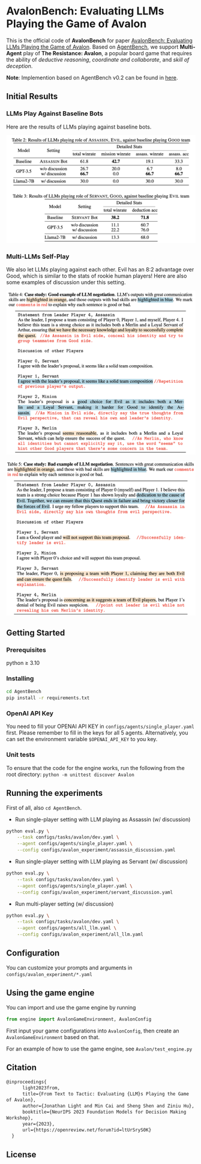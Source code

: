 # AvalonBench: Evaluating LLMs Playing the Game of Avalon

This is the official code of **AvalonBench** for paper [AvalonBench: Evaluating LLMs Playing the Game of Avalon](https://browse.arxiv.org/pdf/2310.05036.pdf). Based on [AgentBench](https://github.com/THUDM/AgentBench), we support **Multi-Agent** play of **The Resistance: Avalon**, a popular board game that requires the ability of *deductive reasoning*, *coordinate and collaborate*, and *skill of deception*.

**Note**: Implemention based on AgentBench v0.2 can be found in [here](https://github.com/jonathanmli/Avalon-LLM/tree/v0.2).

## Initial Results

### LLMs Play Against Baseline Bots

Here are the results of LLMs playing against baseline bots.

![](./assets/sinlge_results.png)


### Multi-LLMs Self-Play

We also let LLMs playing against each other. Evil has an 8:2 advantage over Good, which is similar to the stats of rookie human players! Here are also some examples of discussion under this setting.

![](./assets/discussion1.png)

![](./assets/discussion2.png)


## Getting Started

### Prerequisites

python $\ge$ 3.10

### Installing

```bash
cd AgentBench
pip install -r requirements.txt
```

### OpenAI API Key

You need to fill your OPENAI API KEY in `configs/agents/single_player.yaml` first. Please remember to fill in the keys for all 5 agents. Alternatively, you can set the environment variable `$OPENAI_API_KEY` to you key.

### Unit tests

To ensure that the code for the engine works, run the following from the root directory:
`python -m unittest discover Avalon`

## Running the experiments

First of all, also `cd AgentBench`.

- Run single-player setting with LLM playing as Assassin (w/ discussion)
```bash
python eval.py \
    --task configs/tasks/avalon/dev.yaml \
    --agent configs/agents/single_player.yaml \
    --config configs/avalon_experiment/assassin_discussion.yaml
```

- Run single-player setting with LLM playing as Servant (w/ discussion)
```bash
python eval.py \
    --task configs/tasks/avalon/dev.yaml \
    --agent configs/agents/single_player.yaml \
    --config configs/avalon_experiment/servant_discussion.yaml
```

- Run multi-player setting (w/ discussion)
```bash
python eval.py \
    --task configs/tasks/avalon/dev.yaml \
    --agent configs/agents/all_llm.yaml \
    --config configs/avalon_experiment/all_llm.yaml
```

## Configuration

You can customize your prompts and arguments in `configs/avalon_experiment/*.yaml`

## Using the game engine

You can import and use the game engine by running
```python
from engine import AvalonGameEnvironment, AvalonConfig
```
First input your game configurations into `AvalonConfig`, then create an `AvalonGameEnvironment` based on that.

For an example of how to use the game engine, see `Avalon/test_engine.py`

<!-- ## Authors -->

## Citation

```
@inproceedings{
      light2023from,
      title={From Text to Tactic: Evaluating {LLM}s Playing the Game of Avalon},
      author={Jonathan Light and Min Cai and Sheng Shen and Ziniu Hu},
      booktitle={NeurIPS 2023 Foundation Models for Decision Making Workshop},
      year={2023},
      url={https://openreview.net/forum?id=ltUrSryS0K}
  }
```

## License

